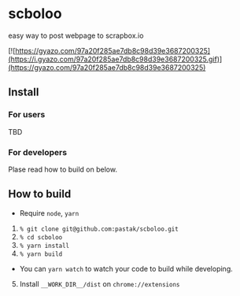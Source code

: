 # scboloo
easy way to post webpage to scrapbox.io

[![https://gyazo.com/97a20f285ae7db8c98d39e3687200325](https://i.gyazo.com/97a20f285ae7db8c98d39e3687200325.gif)](https://gyazo.com/97a20f285ae7db8c98d39e3687200325)

## Install

### For users

TBD

### For developers

Plase read how to build on below.

## How to build

- Require `node`, `yarn`

1. `% git clone git@github.com:pastak/scboloo.git`
2. `% cd scboloo`
3. `% yarn install`
4. `% yarn build`
  - You can `yarn watch` to watch your code to build while developing.
5. Install `__WORK_DIR__/dist` on `chrome://extensions`
